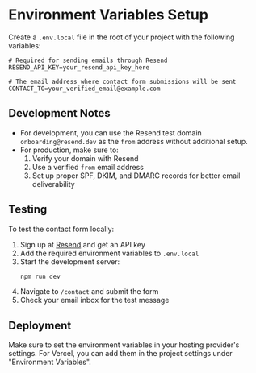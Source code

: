 # Environment Variables Setup

Create a `.env.local` file in the root of your project with the following variables:

```env
# Required for sending emails through Resend
RESEND_API_KEY=your_resend_api_key_here

# The email address where contact form submissions will be sent
CONTACT_TO=your_verified_email@example.com
```

## Development Notes

- For development, you can use the Resend test domain `onboarding@resend.dev` as the `from` address without additional setup.
- For production, make sure to:
  1. Verify your domain with Resend
  2. Use a verified `from` email address
  3. Set up proper SPF, DKIM, and DMARC records for better email deliverability

## Testing

To test the contact form locally:

1. Sign up at [Resend](https://resend.com) and get an API key
2. Add the required environment variables to `.env.local`
3. Start the development server:
   ```bash
   npm run dev
   ```
4. Navigate to `/contact` and submit the form
5. Check your email inbox for the test message

## Deployment

Make sure to set the environment variables in your hosting provider's settings. For Vercel, you can add them in the project settings under "Environment Variables".
